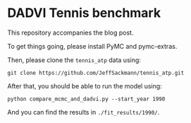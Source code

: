 # DADVI Tennis benchmark

This repository accompanies the blog post.

To get things going, please install PyMC and pymc-extras.

Then, please clone the `tennis_atp` data using:

```
git clone https://github.com/JeffSackmann/tennis_atp.git
```

After that, you should be able to run the model using:

```
python compare_mcmc_and_dadvi.py --start_year 1990
```

And you can find the results in `./fit_results/1990/`.
